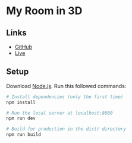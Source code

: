 # My Room in 3D

## Links

- [GitHub](https://github.com/brunosimon/my-room-in-3d)
- [Live](https://my-room-in-3d.vercel.app)

## Setup
Download [Node.js](https://nodejs.org/en/download/).
Run this followed commands:

``` bash
# Install dependencies (only the first time)
npm install

# Run the local server at localhost:8080
npm run dev

# Build for production in the dist/ directory
npm run build
```
